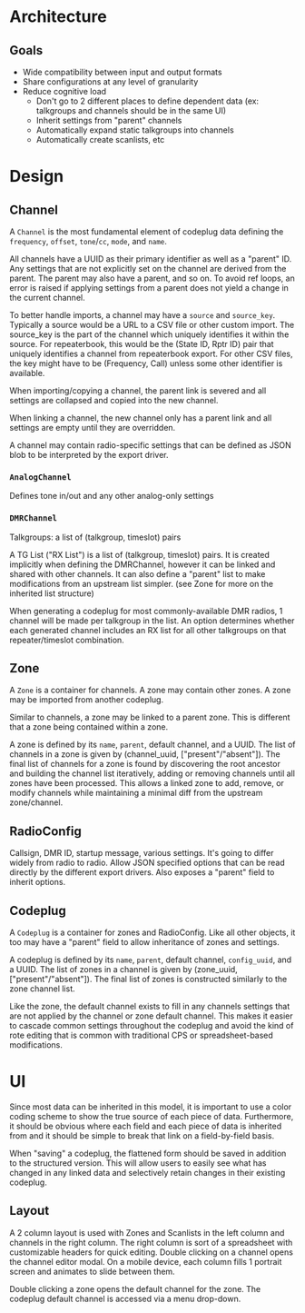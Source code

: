 # Architecture

## Goals

* Wide compatibility between input and output formats
* Share configurations at any level of granularity
* Reduce cognitive load
  * Don't go to 2 different places to define dependent data (ex: talkgroups and channels should be in the same UI)
  * Inherit settings from "parent" channels
  * Automatically expand static talkgroups into channels
  * Automatically create scanlists, etc
  
# Design

## Channel

A `Channel` is the most fundamental element of codeplug data defining
the `frequency`, `offset`, `tone`/`cc`, `mode`, and `name`.

All channels have a UUID as their primary identifier as well as a "parent" ID. Any settings that are not explicitly
set on the channel are derived from the parent. The parent may also have a parent, and so on. To avoid ref loops,
an error is raised if applying settings from a parent does not yield a change in the current channel.

To better handle imports, a channel may have a `source` and `source_key`. Typically a source would be a URL
to a CSV file or other custom import. The source_key is the part of the channel which uniquely identifies it
within the source. For repeaterbook, this would be the (State ID, Rptr ID) pair that uniquely identifies a
channel from repeaterbook export. For other CSV files, the key might have to be (Frequency, Call) unless some
other identifier is available.

When importing/copying a channel, the parent link is severed and all settings are collapsed and copied
into the new channel.

When linking a channel, the new channel only has a parent link and all settings are empty until they
are overridden.

A channel may contain radio-specific settings that can be defined as JSON blob to be interpreted by the
export driver.

### `AnalogChannel`

Defines tone in/out and any other analog-only settings

### `DMRChannel`

Talkgroups: a list of (talkgroup, timeslot) pairs

A TG List ("RX List") is a list of (talkgroup, timeslot) pairs. It is created implicitly when
defining the DMRChannel, however it can be linked and shared with other channels. It
can also define a "parent" list to make modifications from an upstream list simpler.
(see Zone for more on the inherited list structure)

When generating a codeplug for most commonly-available DMR radios, 1 channel will be made per talkgroup
in the list. An option determines whether each generated channel includes an RX list
for all other talkgroups on that repeater/timeslot combination.

## Zone

A `Zone` is a container for channels. A zone may contain other zones. A zone may be
imported from another codeplug.

Similar to channels, a zone may be linked to a parent zone. This is different that
a zone being contained within a zone.

A zone is defined by its `name`, `parent`, default channel, and a UUID. The list of
channels in a zone is given by (channel_uuid, ["present"/"absent"]). The final
list of channels for a zone is found by discovering the root ancestor and building
the channel list iteratively, adding or removing channels until all zones have been
processed. This allows a linked zone to add, remove, or modify channels while
maintaining a minimal diff from the upstream zone/channel.

## RadioConfig

Callsign, DMR ID, startup message, various settings. It's going to differ widely from
radio to radio. Allow JSON specified options that can be read directly by the different
export drivers. Also exposes a "parent" field to inherit options.

## Codeplug

A `Codeplug` is a container for zones and RadioConfig. Like all other objects, it
too may have a "parent" field to allow inheritance of zones and settings.

A codeplug is defined by its `name`, `parent`, default channel, `config_uuid`, and a UUID. The
list of zones in a channel is given by (zone_uuid, ["present"/"absent"]). The
final list of zones is constructed similarly to the zone channel list.

Like the zone, the default channel exists to fill in any channels settings that
are not applied by the channel or zone default channel. This makes it easier to cascade
common settings throughout the codeplug and avoid the kind of rote editing that
is common with traditional CPS or spreadsheet-based modifications.

# UI

Since most data can be inherited in this model, it is important to use
a color coding scheme to show the true source of each piece of data.
Furthermore, it should be obvious where each field and each piece of data
is inherited from and it should be simple to break that link on a
field-by-field basis.

When "saving" a codeplug, the flattened form should be saved in addition to
the structured version. This will allow users to easily see what has changed
in any linked data and selectively retain changes in their existing codeplug.

## Layout

A 2 column layout is used with Zones and Scanlists in the left column and
channels in the right column. The right column is sort of a spreadsheet with
customizable headers for quick editing. Double clicking on a channel opens
the channel editor modal. On a mobile device, each column fills 1 portrait
screen and animates to slide between them.

Double clicking a zone opens the default channel for the zone. The codeplug default
channel is accessed via a menu drop-down.
